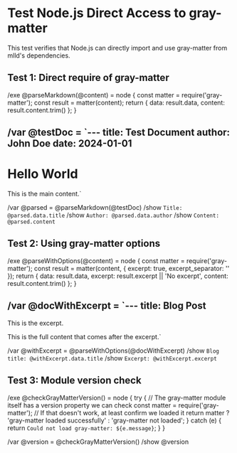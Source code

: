 # Test Node.js Direct Access to gray-matter

This test verifies that Node.js can directly import and use gray-matter from mlld's dependencies.

## Test 1: Direct require of gray-matter

/exe @parseMarkdown(@content) = node {
  const matter = require('gray-matter');
  const result = matter(content);
  return {
    data: result.data,
    content: result.content.trim()
  };
}

/var @testDoc = `---
title: Test Document
author: John Doe
date: 2024-01-01
---

# Hello World

This is the main content.`

/var @parsed = @parseMarkdown(@testDoc)
/show `Title: @parsed.data.title`
/show `Author: @parsed.data.author`
/show `Content: @parsed.content`

## Test 2: Using gray-matter options

/exe @parseWithOptions(@content) = node {
  const matter = require('gray-matter');
  const result = matter(content, {
    excerpt: true,
    excerpt_separator: '<!-- more -->'
  });
  return {
    data: result.data,
    excerpt: result.excerpt || 'No excerpt',
    content: result.content.trim()
  };
}

/var @docWithExcerpt = `---
title: Blog Post
---

This is the excerpt.

<!-- more -->

This is the full content that comes after the excerpt.`

/var @withExcerpt = @parseWithOptions(@docWithExcerpt)
/show `Blog title: @withExcerpt.data.title`
/show `Excerpt: @withExcerpt.excerpt`

## Test 3: Module version check

/exe @checkGrayMatterVersion() = node {
  try {
    // The gray-matter module itself has a version property we can check
    const matter = require('gray-matter');
    // If that doesn't work, at least confirm we loaded it
    return matter ? 'gray-matter loaded successfully' : 'gray-matter not loaded';
  } catch (e) {
    return `Could not load gray-matter: ${e.message}`;
  }
}

/var @version = @checkGrayMatterVersion()
/show @version